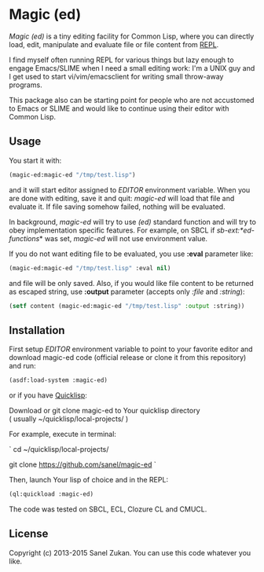 # Magic (ed)

*Magic (ed)* is a tiny editing facility for Common Lisp, where you can
directly load, edit, manipulate and evaluate file or file content from
[REPL](http://en.wikipedia.org/wiki/Read%E2%80%93eval%E2%80%93print_loop_).

I find myself often running REPL for various things but lazy enough to
engage Emacs/SLIME when I need a small editing work: I'm a UNIX guy
and I get used to start vi/vim/emacsclient for writing small
throw-away programs.

This package also can be starting point for people who are not
accustomed to Emacs or SLIME and would like to continue using their
editor with Common Lisp.

## Usage

You start it with:

```lisp
(magic-ed:magic-ed "/tmp/test.lisp")
```

and it will start editor assigned to *EDITOR* environment
variable. When you are done with editing, save it and quit: *magic-ed*
will load that file and evaluate it. If file saving somehow failed, nothing
will be evaluated.

In background, *magic-ed* will try to use *(ed)* standard function and
will try to obey implementation specific features. For example, on
SBCL if *sb-ext:\*ed-functions** was set, *magic-ed* will not use
environment value.

If you do not want editing file to be evaluated, you use **:eval** parameter
like:

```lisp
(magic-ed:magic-ed "/tmp/test.lisp" :eval nil)
```

and file will be only saved. Also, if you would like file content to
be returned as escaped string, use **:output** parameter (accepts only
*:file* and *:string*):

```lisp
(setf content (magic-ed:magic-ed "/tmp/test.lisp" :output :string))
```

## Installation

First setup *EDITOR* environment variable to point to your favorite
editor and download magic-ed code (official release or clone it from
this repository) and run:

```lisp
(asdf:load-system :magic-ed)
```

or if you have [Quicklisp](http://www.quicklisp.org):

Download or git clone magic-ed to Your quicklisp directory  
( usually ~/quicklisp/local-projects/ )

For example, execute in terminal:

`
cd ~/quicklisp/local-projects/

git clone https://github.com/sanel/magic-ed 
`

Then, launch Your lisp of choice and in the REPL: 


```lisp
(ql:quickload :magic-ed)
```

The code was tested on SBCL, ECL, Clozure CL and CMUCL.

## License

Copyright (c) 2013-2015 Sanel Zukan. You can use this code whatever you
like.
